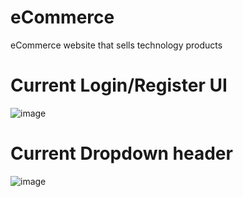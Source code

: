# eCommerce
eCommerce website that sells technology products
# Current Login/Register UI
![image](https://github.com/huynguyen27/eCommerce/assets/76889670/8f159468-d293-4792-844e-66e1ddc4e299)
# Current Dropdown header
![image](https://github.com/huynguyen27/eCommerce/assets/76889670/f0bef8b5-3510-4d55-9c45-39635ea0634b)


